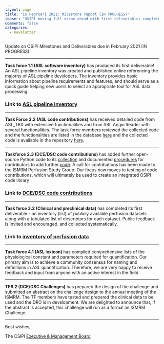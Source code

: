 ```yaml
---
layout: page
title: "16 Februari 2021: Milestone report (IN PROGRESS)"
teaser: "OSIPI moving full steam ahead with first deliverables completed."
comments: false
categories:
  - newsletter
---
```


Update on OSIPI Milestones and Deliverables due in February 2021 (IN PROGRESS)

---

**Task force 1.1 (ASL software inventory)** has produced its first deliverable! An ASL pipeline inventory was created and published online referencing the majority of ASL pipeline developers. The inventory provides basic information about pipeline requirements and features, and should serve as a quick guide helping new users to select an appropriate tool for ASL data processing.

### Link to [ASL pipeline inventory](https://docs.google.com/document/d/e/2PACX-1vQ-1GF2fmz6Q4IukuKP_-57H-xi872Xq_uBlX5P0Cwpj4RYd_t73pvZ64UqXegPaVpQJhQQrVRJRPro/pub) 

---

**Task Force 2.2 (ASL code contributions)** has received detailed code from ASL_TBX with extensive functionalities and from ASL Angio Reader with several functionalities. The task force members reviewed the collected code and the functionalities are listed in the database [here](https://docs.google.com/spreadsheets/d/15ZBAY8rfqUR7EWlPgI5POp6GvFizC4mC/edit#gid=1251552107) and the collected code is available in the repository [here](https://drive.google.com/drive/folders/1M1RQnXVzZljfowmuA8sZqb3Fh7MlIq1Y).

---

**Taskforce 2.3 (DCE/DSC code contributions)** has added further open-source Python code to its [collection](https://github.com/OSIPI/DCE-DSC-MRI_CodeCollection) and documented [procedures](https://github.com/OSIPI/DCE-DSC-MRI_CodeCollection/tree/develop/doc) for contributors to add further [code](https://github.com/OSIPI/DCE-DSC-MRI_CodeCollection/blob/develop/doc/code_contributions_record.csv). A call for contributions has been made to the ISMRM Perfusion Study Group. Our focus now moves to testing of code contributions, which will ultimately be used to create an integrated OSIPI code library

### Link to [DCE/DSC code contributions](https://github.com/OSIPI/DCE-DSC-MRI_CodeCollection)

---

**Task force 3.2 (Clinical and preclinical data)** has completed its first deliverable - an inventory (list) of publicly available perfusion datasets along with a tabulated list of descriptors for each dataset. Public feedback is invited and encouraged, and collected systematically. 

### Link to [inventory of perfusion data](https://docs.google.com/spreadsheets/d/1lBEBTttyLpKIPcRo8XzXhlry-owxaUkZ-Eoq6-LJWwY/edit#gid=1368103) 
---

**Task force 4.1 (ASL lexicon)** has compiled comprehensive lists of the physiological constant and parameters required for quantification. Our primary aim is to achieve a community consensus for naming and definitions in ASL quantification. Therefore, we are very happy to receive feedback and input from anyone with an active interest in the field.

---

**TF6.2 (DCE/DSC Challenges)** has prepared the design of the challenge and submitted an abstract on the challenge design to the annual meeting of the ISMRM. The TF members have tested and prepared the clinical data to be used and the DRO is in development. We are delighted to announce that, if the abstract is accepted, this challenge will run as a formal an ISMRM Challenge.

---


Best wishes,

The OSIPI [Executive & Management Board](https://www.osipi.org/emb/)
